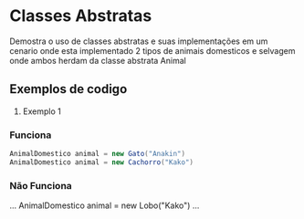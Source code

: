 # Classes Abstratas 
Demostra o uso de classes abstratas e suas implementações em um cenario onde esta implementado 2 tipos de animais domesticos e selvagem onde ambos herdam da classe abstrata Animal
## Exemplos de codigo
1. Exemplo 1

### Funciona
```C#
AnimalDomestico animal = new Gato("Anakin")
AnimalDomestico animal = new Cachorro("Kako")

```
### Não Funciona
...
AnimalDomestico animal = new Lobo("Kako")
...
